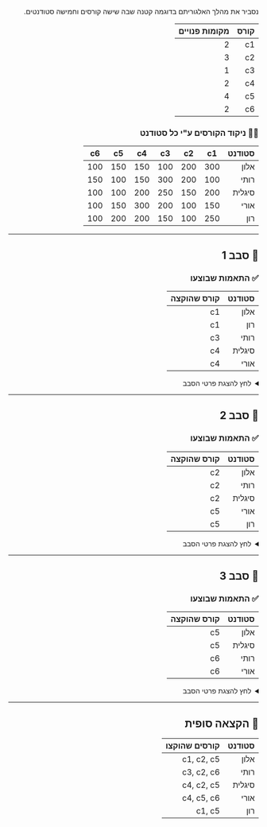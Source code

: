 <div dir="rtl">

נסביר את מהלך האלגוריתם בדוגמה קטנה שבה שישה קורסים וחמישה סטודנטים.

| קורס | מקומות פנויים |
|------|----------------|
| c1   | 2              |
| c2   | 3              |
| c3   | 1              |
| c4   | 2              |
| c5   | 4              |
| c6   | 2              |

### 👩‍🎓 ניקוד הקורסים ע"י כל סטודנט

| סטודנט  | c1  | c2  | c3  | c4  | c5  | c6  |
|----------|-----|-----|-----|-----|-----|-----|
| אלון     | 300 | 200 | 100 | 150 | 150 | 100 |
| רותי     | 100 | 200 | 300 | 150 | 100 | 150 |
| סיגלית   | 200 | 150 | 250 | 200 | 100 | 100 |
| אורי     | 150 | 100 | 200 | 300 | 150 | 100 |
| רון      | 250 | 100 | 150 | 200 | 200 | 100 |

---

## 🔁 סבב 1

### ✅ התאמות שבוצעו

| סטודנט  | קורס שהוקצה |
|----------|--------------|
| אלון     | c1           |
| רון      | c1           |
| רותי     | c3           |
| סיגלית   | c4           |
| אורי     | c4           |

<details>
<summary>לחץ להצגת פרטי הסבב</summary>

### 💠 פיצוי

סיגלית לא קיבלה את הקורס המועדף עליה (c3), ולכן קיבלה **50 נקודות פיצוי עבור הקורס c2** בסבב הבא.

### 🎯 גרפים

גרף שידוך עם ניקוד וקיבולת:
![סבב 1](https://github.com/user-attachments/assets/684b20e0-3655-40e9-80e0-8d5fffc31583)

</details>

---

## 🔁 סבב 2

### ✅ התאמות שבוצעו

| סטודנט  | קורס שהוקצה |
|----------|--------------|
| אלון     | c2           |
| רותי     | c2           |
| סיגלית   | c2           |
| אורי     | c5           |
| רון      | c5           |

<details>
<summary>לחץ להצגת פרטי הסבב</summary>

### 💠 פיצוי

לא נדרש פיצוי — כל סטודנט קיבל את הקורס בעל הניקוד הגבוה ביותר מתוך האפשרויות שנותרו לו.

### 👩‍🎓 ניקוד מעודכן של הקורסים שנשארו

| סטודנט  | c2  | c5  | c6  |
|----------|-----|-----|-----|
| אלון     | 200 | 150 | 100 |
| רותי     | 200 | 100 | 150 |
| סיגלית   | 200 ✅ | 100 | 100 |
| אורי     | 100 | 150 | 100 |
| רון      | 100 | 200 | 100 |

### 🎯 גרפים

גרף שידוך עם ניקוד וקיבולת:
![סבב 2](https://github.com/user-attachments/assets/f6ff2290-b4a6-47d1-8156-4d746a734ecc)

</details>

---

## 🔁 סבב 3

### ✅ התאמות שבוצעו

| סטודנט  | קורס שהוקצה |
|----------|--------------|
| אלון     | c5           |
| סיגלית   | c5           |
| רותי     | c6           |
| אורי     | c6           |

<details>
<summary>לחץ להצגת פרטי הסבב</summary>

### 📌 הערה

רון לא השתתף בסבב זה כיוון שכבר מיצה את קיבולתו — קיבל שני קורסים בסבבים קודמים (c1, c5).

### 💠 פיצוי

לא נדרש פיצוי — כל סטודנט קיבל את הקורס הטוב ביותר מתוך הקורסים שנותרו.

### 👩‍🎓 ניקוד מעודכן של הקורסים שנשארו

| סטודנט  | c5  | c6  |
|----------|-----|-----|
| אלון     | 150 | 100 |
| רותי     | 100 | 150 |
| סיגלית   | 100 | 100 |
| אורי     | —   | 100 |

### 🎯 גרפים

גרף שידוך עם ניקוד וקיבולת:
![סבב 3](https://github.com/user-attachments/assets/202ff99e-effd-4cfd-a6b8-e5e10ced60d4)

</details>

---

## 🧾 הקצאה סופית

| סטודנט  | קורסים שהוקצו   |
|----------|------------------|
| אלון     | c1, c2, c5       |
| רותי     | c3, c2, c6       |
| סיגלית   | c4, c2, c5       |
| אורי     | c4, c5, c6       |
| רון      | c1, c5           |

</div>
